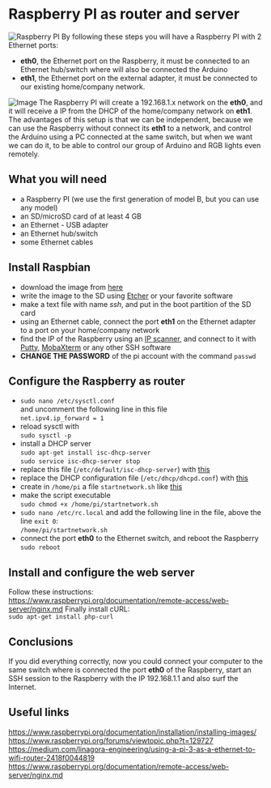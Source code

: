 # Raspberry PI as router and server
![Raspberry PI](https://i.imgur.com/Ck4fJuX.jpg)
By following these steps you will have a Raspberry PI with 2 Ethernet ports:
* **eth0**, the Ethernet port on the Raspberry, it must be connected to an Ethernet hub/switch where will also be connected the Arduino
* **eth1**, the Ethernet port on the external adapter, it must be connected to our existing home/company network.

![Image](https://i.imgur.com/KRMzjIq.png)
The Raspberry PI will create a 192.168.1.x network on the **eth0**, and it will receive a IP from the DHCP of the home/company network on **eth1**.  
The advantages of this setup is that we can be independent, because we can use the Raspberry without connect its **eth1** to a network, and control the Arduino using a PC connected at the same switch, but when we want we can do it, to be able to control our group of Arduino and RGB lights even remotely.

## What you will need
* a Raspberry PI (we use the first generation of model B, but you can use any model)
* an SD/microSD card of at least 4 GB
* an Ethernet - USB adapter
* an Ethernet hub/switch
* some Ethernet cables

## Install Raspbian
* download the image from [here](https://downloads.raspberrypi.org/raspbian_lite_latest)
* write the image to the SD using [Etcher](https://etcher.io/) or your favorite software
* make a text file with name *ssh*, and put in the boot partition of the SD card
* using an Ethernet cable, connect the port **eth1** on the Ethernet adapter to a port on your home/company network
* find the IP of the Raspberry using an [IP scanner](https://www.advanced-ip-scanner.com/), and connect to it with [Putty](https://www.putty.org/), [MobaXterm](https://mobaxterm.mobatek.net/) or any other SSH software
* **CHANGE THE PASSWORD** of the pi account with the command `passwd`

## Configure the Raspberry as router
* `sudo nano /etc/sysctl.conf`  
and uncomment the following line in this file  
`net.ipv4.ip_forward = 1`
* reload sysctl with  
`sudo sysctl -p`
* install a DHCP server  
`sudo apt-get install isc-dhcp-server`  
`sudo service isc-dhcp-server stop`
* replace this file (`/etc/default/isc-dhcp-server`) with [this](isc-dhcp-server)
* replace the DHCP configuration file (`/etc/dhcp/dhcpd.conf`) with [this](dhcpd.conf)
* create in `/home/pi` a file `startnetwork.sh` like [this](startnetwork.sh)
* make the script executable  
`sudo chmod +x /home/pi/startnetwork.sh`
* `sudo nano /etc/rc.local`
and add the following line in the file, above the line `exit 0`:  
`/home/pi/startnetwork.sh`
* connect the port **eth0** to the Ethernet switch, and reboot the Raspberry
`sudo reboot`

## Install and configure the web server
Follow these instructions:  
https://www.raspberrypi.org/documentation/remote-access/web-server/nginx.md
Finally install cURL:  
`sudo apt-get install php-curl`

## Conclusions
If you did everything correctly, now you could connect your computer to the same switch where is connected the port **eth0** of the Raspberry, start an SSH session to the Raspberry with the IP 192.168.1.1 and also surf the Internet.

## Useful links
https://www.raspberrypi.org/documentation/installation/installing-images/  
https://www.raspberrypi.org/forums/viewtopic.php?t=129727  
https://medium.com/linagora-engineering/using-a-pi-3-as-a-ethernet-to-wifi-router-2418f0044819  
https://www.raspberrypi.org/documentation/remote-access/web-server/nginx.md
